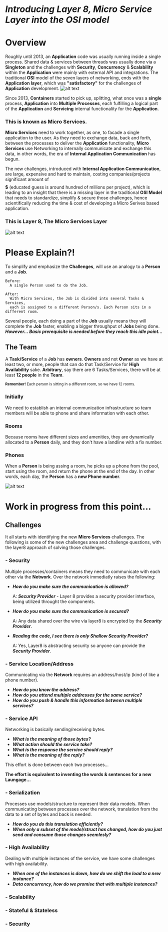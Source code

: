 # ***Introducing Layer 8, Micro Service Layer into the OSI model***

# Overview
Roughly until 2013, an **Application** code was usually running inside a single process. 
Shared data & services between threads was usually done via a **Singleton** and the challenges with 
**Security**, **Concurrency** & **Scalability** within the **Application** 
were mainly with external API and integrations.
The traditional **OSI** model of the seven layers of networking, ends with the **Application layer**, 
which was **"satisfactory"** for the challenges of **Application** development.
![alt text](https://github.com/saichler/layer8/blob/main/osi.png)

Since 2013, **Containers** started to pick up, splitting, what once was a **single** process, **Application** 
into **Multiple Processes**, each fulfilling a logical part of the **Application** and 
**Servicing** internal functionality for the **Application**. 

### This is known as **Micro Services**. 
**Micro Services** need to work together, as one, to facade a single application to the user. 
As they need to exchange data, back and forth, between the processes to deliver the 
**Application** functionality, 
**Micro Services** use Networking to internally communicate and exchange this data, 
in other words, the era of **Internal Application Communication** has begun.

The new challenges, introduced with **Internal Application Communication**,
are large, expensive and hard to maintain, costing companies/projects
significant amount of **$$$$$** (educated guess is around hundred of millions per project), 
which is leading to an insight that there is a missing layer in the traditional **OSI Model**
that needs to standardize, simplify & secure those challenges, 
hence scientifically reducing the time & cost of developing a Micro Serives based application.
### This is Layer 8, The Micro Services Layer
![alt text](https://github.com/saichler/layer8/blob/main/osi8.png)

# Please Explain?!
To simplify and emphasize the **Challenges**, will use an analogy to a **Person** and a **Job**.
 
```
Before: 
  A single Person used to do the Job.
```
```
After:
  With Micro Services, the Job is divided into several Tasks & Services,
  each is assigned to a different Person/s. Each Person sits in a different room.
```
Several people, each doing a part of the **Job** usually means they will complete the **Job** faster, 
enabling a bigger throughput of **Jobs** being done. ***However...
Basic prerequisite is needed before they reach this idle point...***

## The Team
A **Task/Service** of a **Job** has **owners**. 
**Owners** and not **Owner** as we have at least two, or more, people that can do that 
Task/Service for **High Availability** sake. **Arbitrary**, say there are 6 Tasks/Services, 
there will be at least **12 people** in the **Team**.

<sub>**Remember!** Each person is sitting in a different room, so we have 12 rooms.</sub>

### Initially
We need to establish an internal communication infrastructure so team members
will be able to phone and share information with each other.

### Rooms
Because rooms have different sizes and amenities, they are dynamically allocated to
a **Person** daily, and they don't have a landline with a fix number.

### Phones
When a **Person** is being assing a room, he picks up a phone from the pool, start using the
room, and return the phone at the end of the day. In other words, each day, the **Person**
has a **new Phone number**.


![alt text](https://github.com/saichler/layer8/blob/main/layer8.png)

# Work in progress from this point...

## Challenges
It all starts with identifying the new **Micro Services** challenges. 
The following is some of the new challenges area and challenge questions, 
with the layer8 approach of solving those challenges.

### - Security
Multiple processes/containers means they need to communicate with each
other via the **Network**. Over the network immediatly raises the following:
- ***How do you make sure the communication is allowed?*** 

    A: ***Security Provider*** - Layer 8 provides a security provider interface, being utilized throught the components.
- ***How do you make sure the communication is secured?*** 

    A: Any data shared over the wire via layer8 is encrypted by the ***Security Provider***.
- ***Reading the code, I see there is only Shallow Security Provider?***
    
    A: Yes, Layer8 is abstracting security so anyone can provide the ***Security Provider***. 

### - Service Location/Address 
Communicating via the **Network** requires an address/host/ip (kind of like a phone number).
- ***How do you know the address?***
- ***How do you attend multiple addresses for the same service?***
- ***How do you push & handle this information between multiple services?***

### - Service API
Networking is basically sending/receiving bytes. 
- ***What is the meaning of those bytes?***
- ***What action should the service take?***
- ***What is the response the service should reply?***
- ***What is the meaning of the reply?***

This effort is done between each two processes...

**The effort is equivalent to inventing the words & sentences for a new Laungage...**

### - Serialization
Processes use models/structure to represent their data models. 
When communicating between processes over the network, 
translation from the data to a set of bytes and back is needed.
- ***How do you do this translation efficiently?***
- ***When only a subset of the model/struct has changed, 
how do you just send and consume those changes seemlesly?***

### - High Availability
Dealing with multiple instances of the service, we have some challenges with high availability.
- ***When one of the instances is down, 
how do we shift the load to a new instance?***
- ***Data concurrency, how do we promise that with multiple instances?***

### - Scalability
### - Stateful & Stateless
### - Security